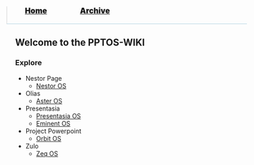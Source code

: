 <blockquote style="background: #0000;border-bottom: 1px solid #B2D2E1;height: 30px;margin: 0 -20px 20px;padding: 0px 20px 9px 40px;">
  <p style=""><a href="https://hexa-one.github.io/pptos-wiki/" style="font-size: 17px;font-weight: 900;font-style: normal;text-shadow: rgba(255,255,255,0.9) 0 1px 0;">Home</a>&nbsp;&nbsp;&nbsp;&nbsp;&nbsp;&nbsp;&nbsp;&nbsp;&nbsp;&nbsp;&nbsp;&nbsp;&nbsp;&nbsp;&nbsp;&nbsp;&nbsp;&nbsp;
    <a href="https://hexa-one.github.io/pptos-wiki/archive/" style="font-size: 17px;font-weight: 900;font-style: normal;text-shadow: rgba(255,255,255,0.9) 0 1px 0;">Archive</a>
  </p>
</blockquote>

## Welcome to the PPTOS-WIKI

### Explore

- Nestor Page
  - [Nestor OS](wiki/Nestor_OS)
- Olias
  - [Aster OS](wiki/Aster_OS)
- Presentasia
  - [Presentasia OS](wiki/Presentasia_OS)
  - [Eminent OS](wiki/Eminent_OS)
- Project Powerpoint
  - [Orbit OS](wiki/Orbit_OS)
- Zulo
  - [Zeq OS](wiki/Zeq_OS)
